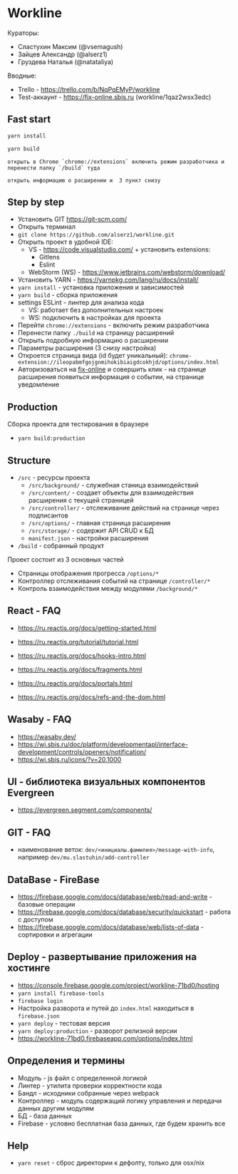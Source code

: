 # Workline
Кураторы:
- Сластухин Максим (@vsemagush)
- Зайцев Александр (@alserz1)
- Груздева Наталья (@natataliya)

Вводные:
- Trello - https://trello.com/b/NqPqEMyP/workline
- Test-аккаунт - https://fix-online.sbis.ru (workline/1qaz2wsx3edc)


## Fast start
```bash 
yarn install
```
```bash 
yarn build
```
```
открыть в Chrome `chrome://extensions` включить режим разработчика и перенести папку `/build` туда
```
```
открыть информацию о расширении и  3 пункт снизу
```

## Step by step
- Установить GIT https://git-scm.com/
- Открыть терминал
- `git clone https://github.com/alserz1/workline.git`
- Открыть проект в удобной IDE: 
  - VS - https://code.visualstudio.com/ + установить extensions:
    - Gitlens
    - Eslint
  - WebStorm (WS) - https://www.jetbrains.com/webstorm/download/
- Установить YARN - https://yarnpkg.com/lang/ru/docs/install/
- `yarn install` - установка приложения и зависимостей
- `yarn build` - сборка приложения
- settings ESLint - линтер для анализа кода
  - VS: работает без дополнительных настроек
  - WS: подключить в настройках для проекта
- Перейти  `chrome://extensions` - включить режим разработчика
- Перенести папку `./build` на страницу расширений
- Открыть подробную информацию о расширении
- Параметры расширения (3 снизу настройка)
- Откроется страница вида (id будет уникальный): `chrome-extension://ileopabmfgojgnmihokibiaigdcokhjd/options/index.html`
- Авторизоваться на [fix-online](https://fix-online.sbis.ru) и совершить клик - на странице расширения появиться информация о событии, на странице уведомление

## Production
Сборка проекта для тестирования в браузере
- `yarn build:production`

## Structure
- `/src` - ресурсы проекта
  - `/src/background/` - служебная станица взаимодействий
  - `/src/content/` - создает объекты для взаимодействия расширения с текущей страницей
  - `/src/controller/` - отслеживание действий на странице через подписантов
  - `/src/options/` - главная страница расширения
  - `/src/storage/` - содержит API CRUD к БД
  - `manifest.json` - настройки расширения
- `/build` - собранный продукт

Проект состоит из 3 основных частей
-  Страницы отображения прогресса `/options/*`
-  Контроллер отслеживания событий на странице `/controller/*`
-  Контроль взаимодействия между модулями `/background/*`

## React - FAQ
- https://ru.reactjs.org/docs/getting-started.html

- https://ru.reactjs.org/tutorial/tutorial.html
- https://ru.reactjs.org/docs/hooks-intro.html
- https://ru.reactjs.org/docs/fragments.html
- https://ru.reactjs.org/docs/portals.html
- https://ru.reactjs.org/docs/refs-and-the-dom.html

## Wasaby - FAQ
- https://wasaby.dev/
- https://wi.sbis.ru/doc/platform/developmentapl/interface-development/controls/openers/notification/
- https://wi.sbis.ru/icons/?v=20.1000

## UI - библиотека визуальных компонентов Evergreen
- https://evergreen.segment.com/components/

## GIT - FAQ
- наименование веток: `dev/<инициалы.фамилия>/message-with-info`, например `dev/mu.slastuhin/add-controller`

## DataBase - FireBase
- https://firebase.google.com/docs/database/web/read-and-write - базовые операции
- https://firebase.google.com/docs/database/security/quickstart - работа с доступом
- https://firebase.google.com/docs/database/web/lists-of-data - сортировки и агрегации

## Deploy - развертывание приложения на хостинге
- https://console.firebase.google.com/project/workline-71bd0/hosting
- `yarn install firebase-tools`
- `firebase login`
- Настройка разворота и путей до `index.html` находиться в `firebase.json`
- `yarn deploy` - тестовая версия
- `yarn deploy:production` - разворот релизной версии
- https://workline-71bd0.firebaseapp.com/options/index.html


## Определения и термины
- Модуль - js файл с определенной логикой
- Линтер - утилита проверки корректности кода
- Бандл - исходники собранные через webpack
- Контроллер - модуль содержащий логику управления и передачи данных другим модулям
- БД - база данных
- Firebase - условно бесплатная база данных, где будем хранить все

## Help
- `yarn reset` - сброс директории к дефолту, только для osx/nix